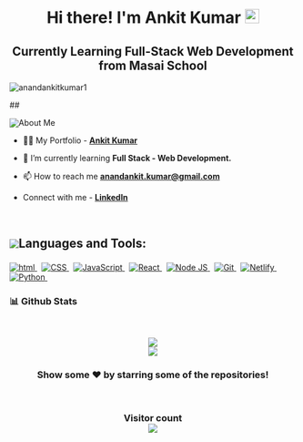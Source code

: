 <h1 align="center">Hi there! I'm Ankit Kumar <img src="https://media.giphy.com/media/hvRJCLFzcasrR4ia7z/giphy.gif" width="25px"> </h1>
<h2 align="center">Currently Learning Full-Stack Web Development from Masai School </h2>
<p align="left"> <img src="https://komarev.com/ghpvc/?username=anandankitkumar&label=Profile%20views&color=0e75b6&style=flat" alt="anandankitkumar1" /> </p>
<!-- <p><img src="https://komarev.com/ghpvc/?username=anandankitkumar1&label=PROFILE+VIEWS"/> </p> -->
## <p style="display:flex; align-items: center"> <img src="https://img.icons8.com/color/48/000000/user-male-circle--v2.png"/> About Me </p> 

- 👨‍💻 My Portfolio - **[Ankit Kumar](https://profile.anandankitkumar1.in/)**

- 🌱 I’m currently learning **Full Stack - Web Development.**

- 📫 How to reach me **anandankit.kumar@gmail.com**

- Connect with me - **[LinkedIn](https://www.linkedin.com/in/anandankitkumar/)**

<br/>

## <p style="display:flex; align-items: center"> <img src="https://img.icons8.com/color/48/000000/source-code.png"/> Languages and Tools:</p> 

<p>

   <a href="#"> <img src="https://img.shields.io/badge/HTML-orange?style=for-the-badge&labelColor=black&logo=html5&logoColor=orange" alt="html"/> </a> &nbsp;
   <a href="#"> <img src="https://img.shields.io/badge/CSS-blue?style=for-the-badge&labelColor=black&logo=css3&logoColor=blue" alt="CSS"/> </a> &nbsp;
   <a href="#"> <img src="https://img.shields.io/badge/-Javascript-F0DB4F?style=for-the-badge&labelColor=black&logo=javascript&logoColor=F0DB4F" alt="JavaScript"/> </a> &nbsp;
   <a href="#"> <img src="https://img.shields.io/badge/-React-61DBFB?style=for-the-badge&labelColor=black&logo=react&logoColor=61DBFB" alt="React"/> </a> &nbsp;
   <a href="#"> <img src="https://img.shields.io/badge/-Nodejs-609857?style=for-the-badge&labelColor=black&logo=node.js&logoColor=609857" alt="Node JS"/> </a> &nbsp;
   <a href="#"> <img src="https://img.shields.io/badge/Git-F05032?style=for-the-badge&labelColor=black&logo=git&logoColor=white" alt="Git"/> </a> &nbsp;
   <a href="#"> <img src="https://img.shields.io/badge/Netlify-00C7B7?style=for-the-badge&labelColor=black&logo=netlify&logoColor=white" alt="Netlify"/> </a> &nbsp;
   <a href="#"> <img src="https://img.shields.io/badge/Python-14354C?style=for-the-badge&labelColor=black&logo=python&logoColor=white" alt="Python"/> </a> &nbsp;
</p>

<h3>📊 Github Stats</h3>
<br/>
<p align="center">
   <img align="center"  src="https://github-readme-streak-stats.herokuapp.com/?user=anandankitkumar&theme=dark" /> <br \>
   <img align="center" src="https://github-readme-stats.vercel.app/api?username=anandankitkumar&show_icons=true&locale=en&theme=dark"/>
</p>

<h3 align="center">
 Show some ❤️ by starring some of the repositories!
</h3>
<br>

<h3 align="center"> 
  Visitor count <br>
  <img src="https://profile-counter.glitch.me/anandankitkumar/count.svg" />
</h3>
